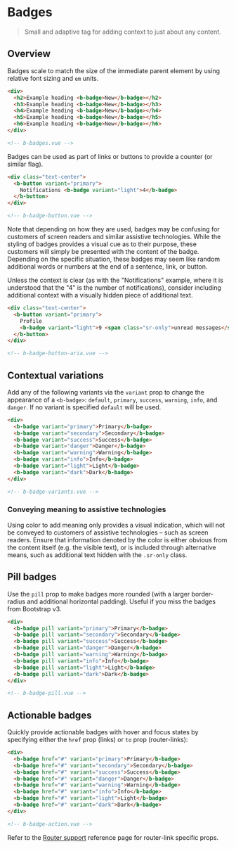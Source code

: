 # Badges

> Small and adaptive tag for adding context to just about any content.

## Overview

Badges scale to match the size of the immediate parent element by using relative font sizing and
`em` units.

```html
<div>
  <h2>Example heading <b-badge>New</b-badge></h2>
  <h3>Example heading <b-badge>New</b-badge></h3>
  <h4>Example heading <b-badge>New</b-badge></h4>
  <h5>Example heading <b-badge>New</b-badge></h5>
  <h6>Example heading <b-badge>New</b-badge></h6>
</div>

<!-- b-badges.vue -->
```

Badges can be used as part of links or buttons to provide a counter (or similar flag).

```html
<div class="text-center">
  <b-button variant="primary">
    Notifications <b-badge variant="light">4</b-badge>
  </b-button>
</div>

<!-- b-badge-button.vue -->
```

Note that depending on how they are used, badges may be confusing for customers of screen readers and
similar assistive technologies. While the styling of badges provides a visual cue as to their
purpose, these customers will simply be presented with the content of the badge. Depending on the
specific situation, these badges may seem like random additional words or numbers at the end of a
sentence, link, or button.

Unless the context is clear (as with the "Notifications" example, where it is understood that the
"4" is the number of notifications), consider including additional context with a visually hidden
piece of additional text.

```html
<div class="text-center">
  <b-button variant="primary">
    Profile
    <b-badge variant="light">9 <span class="sr-only">unread messages</span></b-badge>
  </b-button>
</div>

<!-- b-badge-button-aria.vue -->
```

## Contextual variations

Add any of the following variants via the `variant` prop to change the appearance of a `<b-badge>`:
`default`, `primary`, `success`, `warning`, `info`, and `danger`. If no variant is specified
`default` will be used.

```html
<div>
  <b-badge variant="primary">Primary</b-badge>
  <b-badge variant="secondary">Secondary</b-badge>
  <b-badge variant="success">Success</b-badge>
  <b-badge variant="danger">Danger</b-badge>
  <b-badge variant="warning">Warning</b-badge>
  <b-badge variant="info">Info</b-badge>
  <b-badge variant="light">Light</b-badge>
  <b-badge variant="dark">Dark</b-badge>
</div>

<!-- b-badge-variants.vue -->
```

### Conveying meaning to assistive technologies

Using color to add meaning only provides a visual indication, which will not be conveyed to customers of
assistive technologies – such as screen readers. Ensure that information denoted by the color is
either obvious from the content itself (e.g. the visible text), or is included through alternative
means, such as additional text hidden with the `.sr-only` class.

## Pill badges

Use the `pill` prop to make badges more rounded (with a larger border-radius and additional
horizontal padding). Useful if you miss the badges from Bootstrap v3.

```html
<div>
  <b-badge pill variant="primary">Primary</b-badge>
  <b-badge pill variant="secondary">Secondary</b-badge>
  <b-badge pill variant="success">Success</b-badge>
  <b-badge pill variant="danger">Danger</b-badge>
  <b-badge pill variant="warning">Warning</b-badge>
  <b-badge pill variant="info">Info</b-badge>
  <b-badge pill variant="light">Light</b-badge>
  <b-badge pill variant="dark">Dark</b-badge>
</div>

<!-- b-badge-pill.vue -->
```

## Actionable badges

Quickly provide actionable badges with hover and focus states by specifying either the `href` prop
(links) or `to` prop (router-links):

```html
<div>
  <b-badge href="#" variant="primary">Primary</b-badge>
  <b-badge href="#" variant="secondary">Secondary</b-badge>
  <b-badge href="#" variant="success">Success</b-badge>
  <b-badge href="#" variant="danger">Danger</b-badge>
  <b-badge href="#" variant="warning">Warning</b-badge>
  <b-badge href="#" variant="info">Info</b-badge>
  <b-badge href="#" variant="light">Light</b-badge>
  <b-badge href="#" variant="dark">Dark</b-badge>
</div>

<!-- b-badge-action.vue -->
```

Refer to the [Router support](/docs/reference/router-links) reference page for router-link specific
props.

<!-- Component reference added automatically from component package.json -->
